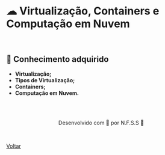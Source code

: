 <h1>☁  Virtualização, Containers e Computação em Nuvem</h1>


<br>

<h2> 🧠 Conhecimento adquirido </h2>

- **Virtualização;**
- **Tipos de Virtualização;**
- **Containers;**
- **Computação em Nuvem.**

<br><br>

<p align="center"> Desenvolvido com 💜 por N.F.S.S 👋 <p>

<br>

<a href="./README.md">Voltar</a>